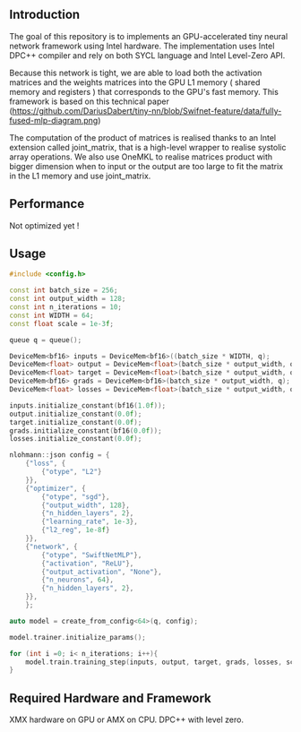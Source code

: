 ## Introduction
The goal of this repository is to implements an GPU-accelerated tiny neural network framework using Intel hardware. The implementation uses Intel DPC++ compiler and rely on both SYCL language and Intel Level-Zero API.

Because this network is tight, we are able to load both the activation matrices and the weights matrices into the GPU L1 memory ( shared memory and registers ) that corresponds to the GPU's fast memory. This framework is based on this technical paper (https://github.com/DariusDabert/tiny-nn/blob/Swifnet-feature/data/fully-fused-mlp-diagram.png)

The computation of the product of matrices is realised thanks to an Intel extension called joint_matrix, that is a high-level wrapper to realise systolic array operations. We also use OneMKL to realise matrices product with bigger dimension when to input or the output are too large to fit the matrix in the L1 memory and use joint_matrix.

## Performance
Not optimized yet !

## Usage 
```cpp
#include <config.h>

const int batch_size = 256;
const int output_width = 128;
const int n_iterations = 10;
const int WIDTH = 64;
const float scale = 1e-3f;

queue q = queue();

DeviceMem<bf16> inputs = DeviceMem<bf16>((batch_size * WIDTH, q);
DeviceMem<float> output = DeviceMem<float>(batch_size * output_width, q);
DeviceMem<float> target = DeviceMem<float>(batch_size * output_width, q);
DeviceMem<bf16> grads = DeviceMem<bf16>(batch_size * output_width, q);
DeviceMem<float> losses = DeviceMem<float>(batch_size * output_width, q);

inputs.initialize_constant(bf16(1.0f));
output.initialize_constant(0.0f);
target.initialize_constant(0.0f);
grads.initialize_constant(bf16(0.0f));
losses.initialize_constant(0.0f);

nlohmann::json config = {
	{"loss", {
		{"otype", "L2"}
	}},
	{"optimizer", {
		{"otype", "sgd"},
		{"output_width", 128},
		{"n_hidden_layers", 2},
		{"learning_rate", 1e-3},
		{"l2_reg", 1e-8f}
	}},
	{"network", {
		{"otype", "SwiftNetMLP"},
		{"activation", "ReLU"},
		{"output_activation", "None"},
		{"n_neurons", 64},
		{"n_hidden_layers", 2},
	}},
	};

auto model = create_from_config<64>(q, config);

model.trainer.initialize_params();

for (int i =0; i< n_iterations; i++){
	model.train.training_step(inputs, output, target, grads, losses, scale);
}

```
## Required Hardware and Framework
XMX hardware on GPU or AMX on CPU.
DPC++ with level zero.




